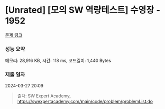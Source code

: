 # [Unrated] [모의 SW 역량테스트] 수영장 - 1952 

[문제 링크](https://swexpertacademy.com/main/code/problem/problemDetail.do?contestProbId=AV5PpFQaAQMDFAUq) 

### 성능 요약

메모리: 28,916 KB, 시간: 118 ms, 코드길이: 1,440 Bytes

### 제출 일자

2024-03-27 20:09



> 출처: SW Expert Academy, https://swexpertacademy.com/main/code/problem/problemList.do